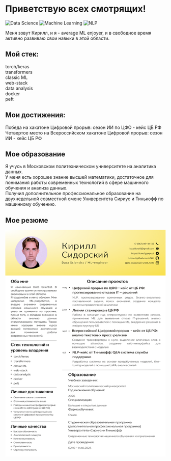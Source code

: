 # Приветствую всех смотрящих!

![Data Science](https://img.shields.io/badge/Data%20Science-Enthusiast-brightgreen)
![Machine Learning](https://img.shields.io/badge/Machine%20Learning-Enjoyer-blue)
![NLP](https://img.shields.io/badge/NLP-Gigachad-orange)

Меня зовут Кирилл, и я - average ML enjoyer, и в свободное время активно развиваю свои навыки в этой области.
## Мой стек:
torch/keras  
transformers  
classic ML  
web-stack  
data analysis  
docker  
peft  
## Мои достижения:
Победа на хакатоне Цифровой прорыв: сезон ИИ по ЦФО - кейс ЦБ РФ  
Четвертое место на Всероссийском хакатоне Цифровой прорыв: сезон ИИ - кейс ЦБ РФ  
## Мое образование
Я учусь в Московском политехническом университете на аналитика данных.  
У меня есть хорошее знание высшей математики, достаточное для понимания работы современных технологий в сфере машинного обучения и анализа данных.  
Получил дополнительное профессиональное образование на двухнедельной совместной смене Университета Сириус и Тинькофф по машинному обучению.  
## Мое резюме
![CV](cv.png)


